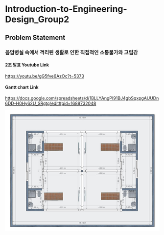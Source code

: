# Introduction-to-Engineering-Design_Group2

## **Problem Statement**
### 음압병실 속에서 격리된 생활로 인한 직접적인 소통불가와 고립감
#### 2조 발표 Youtube Link 
https://youtu.be/gG5fve6AzOc?t=5373
#### Gantt chart Link  
https://docs.google.com/spreadsheets/d/1BLLYAngPI91BJ4gbSqxpgAUUDn6DD-H0Hy62U_SRgtg/edit#gid=1688732048



![model](/temp.jpg)
